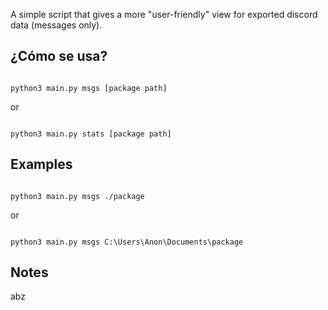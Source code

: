 A simple script that gives a more "user-friendly" view for exported discord data (messages only).

## ¿Cómo se usa?

```batch

python3 main.py msgs [package path]

```

or

```batch

python3 main.py stats [package path]

```

## Examples

```batch

python3 main.py msgs ./package

```

or

```batch

python3 main.py msgs C:\Users\Anon\Documents\package

```

## Notes

abz
